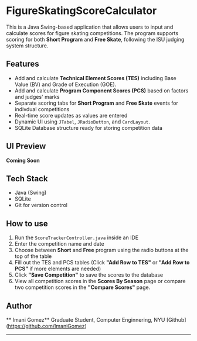 # FigureSkatingScoreCalculator

This is a Java Swing-based application that allows users to input and calculate scores for figure skating competitions. The program supports scoring for both **Short Program** and **Free Skate**, following the ISU judging system structure.

## Features
 - Add and calculate **Technical Element Scores (TES)** including Base Value (BV) and Grade of Execution (GOE).
 - Add and calculate **Program Component Scores (PCS)** based on factors and judges' marks
 - Separate scoring tabs for **Short Program** and **Free Skate** events for indivdual competitions
 - Real-time score updates as values are entered
 - Dynamic UI using `JTabel`, `JRadioButton`, and `CardLayout`. 
 - SQLite Database structure ready for storing competition data 

## UI Preview
 **Coming Soon**

## Tech Stack
 - Java (Swing)
 - SQLite 
 - Git for version control

## How to use
1. Run the `ScoreTrackerController.java` inside an IDE
2. Enter the competition name and date
3. Choose between **Short** and **Free** program using the radio buttons at the top of the table
4. Fill out the TES and PCS tables (Click **"Add Row to TES"** or **"Add Row to PCS"** if more elements are needed)
5. Click **"Save Competition"** to save the scores to the database
6. View all competition scores in the **Scores By Season** page or compare two competition scores in the **"Compare Scores"** page. 

## Author
** Imani Gomez**
Graduate Student, Computer Enginnering, NYU
[Github] (https://github.com/ImaniGomez)

---
